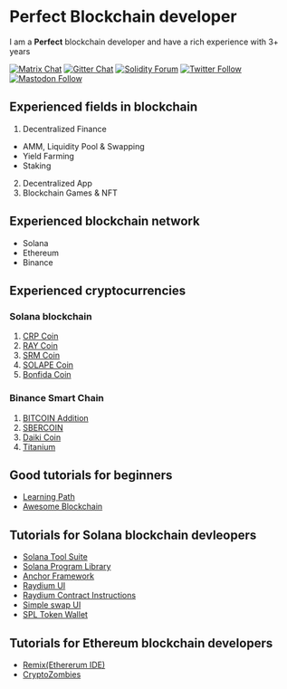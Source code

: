 # Perfect Blockchain developer

I am a **Perfect** blockchain developer and have a rich experience with 3+ years

[![Matrix Chat](https://img.shields.io/badge/Matrix%20-chat-brightgreen?style=plastic&logo=matrix)](https://matrix.to/#/#ethereum_solidity:gitter.im)
[![Gitter Chat](https://img.shields.io/badge/Gitter%20-chat-brightgreen?style=plastic&logo=gitter)](https://gitter.im/ethereum/solidity)
[![Solidity Forum](https://img.shields.io/badge/Solidity_Forum%20-discuss-brightgreen?style=plastic&logo=discourse)](https://forum.soliditylang.org/)
[![Twitter Follow](https://img.shields.io/twitter/follow/solidity_lang?style=plastic&logo=twitter)](https://twitter.com/solidity_lang)
[![Mastodon Follow](https://img.shields.io/mastodon/follow/000335908?domain=https%3A%2F%2Ffosstodon.org%2F&logo=mastodon&style=plastic)](https://fosstodon.org/@solidity)


## Experienced fields in blockchain
1. Decentralized Finance
  - AMM, Liquidity Pool & Swapping
  - Yield Farming
  - Staking
2. Decentralized App
3. Blockchain Games & NFT

## Experienced blockchain network
- Solana
- Ethereum
- Binance


## Experienced cryptocurrencies
### Solana blockchain
1. [CRP Coin](https://cropper.finance/)
1. [RAY Coin](https://raydium.io/)
1. [SRM Coin](https://dex.projectserum.com/)
1. [SOLAPE Coin](https://solapeswap.io/)
1. [Bonfida Coin](https://bonfida.org/)
### Binance Smart Chain
1. [BITCOIN Addition](https://btcadd.io/)
1. [SBERCOIN](https://www.sbrcoin.com/)
1. [Daiki Coin](https://explore.daikicoin.org/)
1. [Titanium](http://www.titanium-blocks.org/)

## Good tutorials for beginners
- [Learning Path](https://github.com/protofire/blockchain-learning-path)
- [Awesome Blockchain](https://github.com/yjjnls/awesome-blockchain)
## Tutorials for Solana blockchain devleopers
- [Solana Tool Suite](https://docs.solana.com/cli/install-solana-cli-tools)
- [Solana Program Library](https://github.com/solana-labs/solana-program-library)
- [Anchor Framework](https://github.com/project-serum/anchor)
- [Raydium UI](https://github.com/raydium-io/raydium-ui)
- [Raydium Contract Instructions](https://github.com/raydium-io/raydium-contract-instructions)
- [Simple swap UI](https://github.com/solana-labs/oyster-swap)
- [SPL Token Wallet](https://github.com/project-serum/spl-token-wallet)
## Tutorials for Ethereum blockchain developers

- [Remix(Ethererum IDE)](http://remix.ethereum.org/)
- [CryptoZombies](https://cryptozombies.io/)


